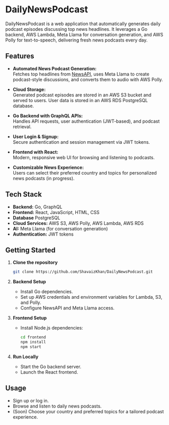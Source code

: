 # DailyNewsPodcast

DailyNewsPodcast is a web application that automatically generates daily podcast episodes discussing top news headlines. It leverages a Go backend, AWS Lambda, Meta Llama for conversation generation, and AWS Polly for text-to-speech, delivering fresh news podcasts every day.

## Features

- **Automated News Podcast Generation:**  
  Fetches top headlines from [NewsAPI](https://newsapi.org/), uses Meta Llama to create podcast-style discussions, and converts them to audio with AWS Polly.

- **Cloud Storage:**  
  Generated podcast episodes are stored in an AWS S3 bucket and served to users. User data is stored in an AWS RDS PostgreSQL database.

- **Go Backend with GraphQL APIs:**  
  Handles API requests, user authentication (JWT-based), and podcast retrieval.

- **User Login & Signup:**  
  Secure authentication and session management via JWT tokens.

- **Frontend with React:**  
  Modern, responsive web UI for browsing and listening to podcasts.

- **Customizable News Experience:**  
  Users can select their preferred country and topics for personalized news podcasts (in progress).

## Tech Stack

- **Backend:** Go, GraphQL
- **Frontend:** React, JavaScript, HTML, CSS
- **Database** PostgreSQL
- **Cloud Services:** AWS S3, AWS Polly, AWS Lambda, AWS RDS
- **AI:** Meta Llama (for conversation generation)
- **Authentication:** JWT tokens

## Getting Started

1. **Clone the repository**
    ```sh
    git clone https://github.com/ShavaizKhan/DailyNewsPodcast.git
    ```

2. **Backend Setup**
    - Install Go dependencies.
    - Set up AWS credentials and environment variables for Lambda, S3, and Polly.
    - Configure NewsAPI and Meta Llama access.

3. **Frontend Setup**
    - Install Node.js dependencies:
      ```sh
      cd frontend
      npm install
      npm start
      ```

4. **Run Locally**
    - Start the Go backend server.
    - Launch the React frontend.

## Usage

- Sign up or log in.
- Browse and listen to daily news podcasts.
- (Soon) Choose your country and preferred topics for a tailored podcast experience.
